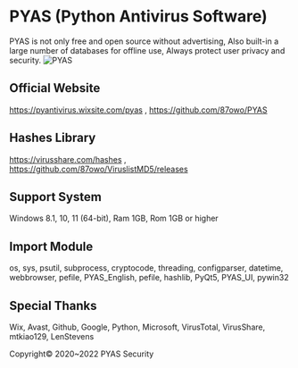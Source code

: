 # PYAS (Python Antivirus Software)
PYAS is not only free and open source without advertising, Also built-in a large number of databases for offline use, Always protect user privacy and security.
![PYAS](https://user-images.githubusercontent.com/85057800/202692146-e55848d5-7e24-405d-b33d-f4fa3883fba6.png)


## Official Website 
https://pyantivirus.wixsite.com/pyas , 
https://github.com/87owo/PYAS

## Hashes Library
https://virusshare.com/hashes , 
https://github.com/87owo/ViruslistMD5/releases

## Support System
Windows 8.1, 10, 11 (64-bit), Ram 1GB, Rom 1GB or higher

## Import Module
os, sys, psutil, subprocess, cryptocode, threading, configparser, datetime, webbrowser, pefile, PYAS_English, pefile, hashlib, PyQt5, PYAS_UI, pywin32

## Special Thanks
Wix, Avast, Github, Google, Python, Microsoft, VirusTotal, VirusShare, mtkiao129, LenStevens

Copyright© 2020~2022 PYAS Security
